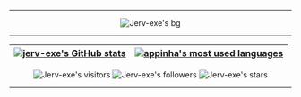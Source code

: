 --------------------------------------------------------------------------
<p align="center">
  <img alt="Jerv-exe's bg" src="https://user-images.githubusercontent.com/94312066/154680124-69daff5d-4778-49f9-a60c-a871d3cbf793.gif" />
</p>

---------------
| [![jerv-exe's GitHub stats](https://github-readme-stats.vercel.app/api?username=Jerv-exe&count_private=true&show_icons=true&hide=issues&hide_border=true&theme=dark)](https://github.com/Jerv-exe?tab=repositories) | [![appinha's most used languages](https://github-readme-stats.vercel.app/api/top-langs/?username=Jerv-exe&layout=compact&hide_border=true&theme=dark)](https://github.com/Jerv-exe?tab=repositories) |
|:-:|:-:|

<p align="center">
	<img alt="Jerv-exe's visitors" src="https://komarev.com/ghpvc/?username=Jerv-exe&color=blue&style=flat&label=visitors" />
	<img alt="Jerv-exe's followers" src="https://img.shields.io/github/followers/Jerv-exe?color=blue" />
	<img alt="Jerv-exe's stars" src="https://img.shields.io/github/stars/Jerv-exe?color=blue" />
</p>

---------------
